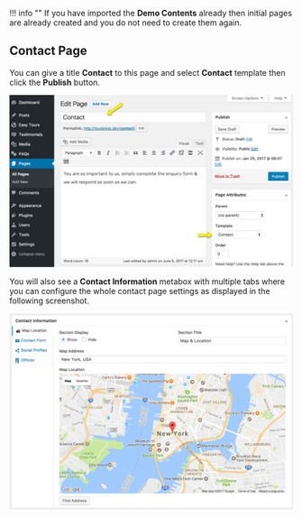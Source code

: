 !!! info ""
    If you have imported the **Demo Contents** already then initial pages are already created and you do not need to create them again.
    
## Contact Page
You can give a title **Contact** to this page and select **Contact** template then click the **Publish** button.

![img](img/page-06.png)

You will also see a **Contact Information** metabox with multiple tabs where you can configure the whole contact page settings as displayed in the following screenshot.

![img](img/page-07.png)
